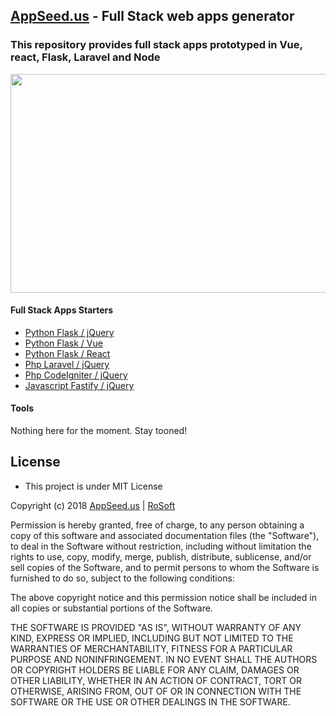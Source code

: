 ## [AppSeed.us](https://www.appseed.us/?ref=github) - Full Stack web apps generator
### This repository provides full stack apps prototyped in Vue, react, Flask, Laravel and Node   

<p align="center">
  <img width="800" height="350" src="https://www.appseed.us/static/thumbnails/appseed-fullstack-app-generator.jpg">
</p>

#### Full Stack Apps Starters   
*  [Python Flask / jQuery](https://github.com/rosoftdeveloper/appseed/tree/master/fullstack-apps/flask)
*  [Python Flask / Vue](https://github.com/rosoftdeveloper/appseed/tree/master/fullstack-apps/flask-vuejs)
*  [Python Flask / React](https://github.com/rosoftdeveloper/appseed/tree/master/fullstack-apps/flask-react)
*  [Php Laravel / jQuery](https://github.com/rosoftdeveloper/appseed/tree/master/fullstack-apps/laravel)
*  [Php CodeIgniter / jQuery](https://github.com/rosoftdeveloper/appseed/tree/master/fullstack-apps/codeigniter) 
*  [Javascript Fastify / jQuery](https://github.com/rosoftdeveloper/appseed/tree/master/fullstack-apps/fastify)

#### Tools
Nothing here for the moment. Stay tooned!

## License 
* This project is under MIT License


Copyright (c) 2018 [AppSeed.us](https://www.appseed.us/?ref=github) | [RoSoft](https://www.rosoftware.ro/?ref=github)

Permission is hereby granted, free of charge, to any person obtaining a copy
of this software and associated documentation files (the "Software"), to deal
in the Software without restriction, including without limitation the rights
to use, copy, modify, merge, publish, distribute, sublicense, and/or sell
copies of the Software, and to permit persons to whom the Software is
furnished to do so, subject to the following conditions:

The above copyright notice and this permission notice shall be included in all
copies or substantial portions of the Software.

THE SOFTWARE IS PROVIDED "AS IS", WITHOUT WARRANTY OF ANY KIND, EXPRESS OR
IMPLIED, INCLUDING BUT NOT LIMITED TO THE WARRANTIES OF MERCHANTABILITY,
FITNESS FOR A PARTICULAR PURPOSE AND NONINFRINGEMENT. IN NO EVENT SHALL THE
AUTHORS OR COPYRIGHT HOLDERS BE LIABLE FOR ANY CLAIM, DAMAGES OR OTHER
LIABILITY, WHETHER IN AN ACTION OF CONTRACT, TORT OR OTHERWISE, ARISING FROM,
OUT OF OR IN CONNECTION WITH THE SOFTWARE OR THE USE OR OTHER DEALINGS IN THE
SOFTWARE.


